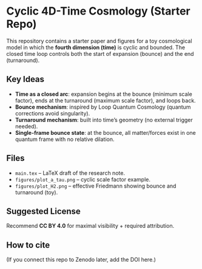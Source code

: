 
# Cyclic 4D-Time Cosmology (Starter Repo)

This repository contains a starter paper and figures for a toy cosmological model
in which the **fourth dimension (time)** is cyclic and bounded. The closed time loop
controls both the start of expansion (bounce) and the end (turnaround).

## Key Ideas
- **Time as a closed arc**: expansion begins at the bounce (minimum scale factor), ends at the turnaround (maximum scale factor), and loops back.
- **Bounce mechanism**: inspired by Loop Quantum Cosmology (quantum corrections avoid singularity).
- **Turnaround mechanism**: built into time’s geometry (no external trigger needed).
- **Single-frame bounce state**: at the bounce, all matter/forces exist in one quantum frame with no relative dilation.

## Files
- `main.tex` – LaTeX draft of the research note.
- `figures/plot_a_tau.png` – cyclic scale factor example.
- `figures/plot_H2.png` – effective Friedmann showing bounce and turnaround (toy).

## Suggested License
Recommend **CC BY 4.0** for maximal visibility + required attribution.

## How to cite
(If you connect this repo to Zenodo later, add the DOI here.)
